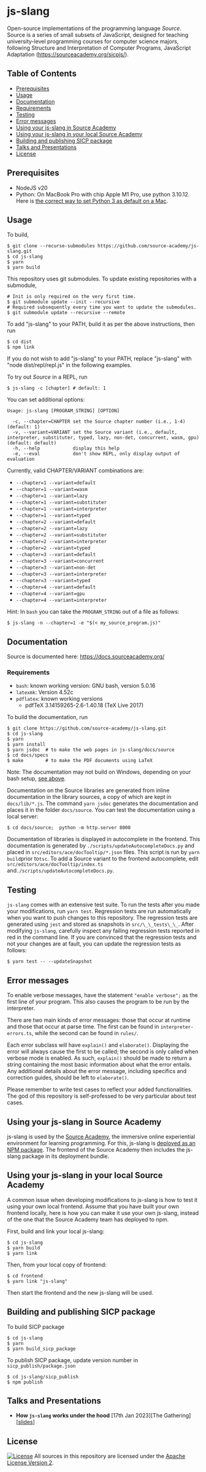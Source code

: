 # js-slang

Open-source implementations of the programming language _Source_. Source is a
series of small subsets of JavaScript, designed for teaching university-level
programming courses for computer science majors, following Structure and
Interpretation of Computer Programs, JavaScript Adaptation
(<https://sourceacademy.org/sicpjs/>).

## Table of Contents

- [Prerequisites](#prerequisites)
- [Usage](#usage)
- [Documentation](#documentation)
- [Requirements](#requirements)
- [Testing](#testing)
- [Error messages](#error-messages)
- [Using your js-slang in Source Academy](#using-your-js-slang-in-source-academy)
- [Using your js-slang in your local Source Academy](#using-your-js-slang-in-your-local-source-academy)
- [Building and publishing SICP package](#building-and-publishing-sicp-package)
- [Talks and Presentations](#talks-and-presentations)
- [License](#license)

## Prerequisites

- NodeJS v20
- Python: On MacBook Pro with chip Apple M1 Pro, use python 3.10.12. Here is
[the correct way to set Python 3 as default on a Mac](https://opensource.com/article/19/5/python-3-default-mac).

## Usage

To build,

```{.}
$ git clone --recurse-submodules https://github.com/source-academy/js-slang.git
$ cd js-slang
$ yarn
$ yarn build
```

This repository uses git submodules. To update existing repositories with a submodule,

```{.}
# Init is only required on the very first time.
$ git submodule update --init --recursive
# Required subsequently every time you want to update the submodules.
$ git submodule update --recursive --remote
```

To add \"js-slang\" to your PATH, build it as per the above instructions, then
run

```{.}
$ cd dist
$ npm link
```

If you do not wish to add \"js-slang\" to your PATH, replace \"js-slang\" with
\"node dist/repl/repl.js\" in the following examples.

To try out _Source_ in a REPL, run

```{.}
$ js-slang -c [chapter] # default: 1
```

You can set additional options:

```{.}
Usage: js-slang [PROGRAM_STRING] [OPTION]

  -c, --chapter=CHAPTER set the Source chapter number (i.e., 1-4)                                                              (default: 1)
  -v, --variant=VARIANT set the Source variant (i.e., default, interpreter, substituter, typed, lazy, non-det, concurrent, wasm, gpu) (default: default)
  -h, --help            display this help
  -e, --eval            don't show REPL, only display output of evaluation
```

Currently, valid CHAPTER/VARIANT combinations are:

- `--chapter=1 --variant=default`
- `--chapter=1 --variant=wasm`
- `--chapter=1 --variant=lazy`
- `--chapter=1 --variant=substituter`
- `--chapter=1 --variant=interpreter`
- `--chapter=1 --variant=typed`
- `--chapter=2 --variant=default`
- `--chapter=2 --variant=lazy`
- `--chapter=2 --variant=substituter`
- `--chapter=2 --variant=interpreter`
- `--chapter=2 --variant=typed`
- `--chapter=3 --variant=default`
- `--chapter=3 --variant=concurrent`
- `--chapter=3 --variant=non-det`
- `--chapter=3 --variant=interpreter`
- `--chapter=3 --variant=typed`
- `--chapter=4 --variant=default`
- `--chapter=4 --variant=gpu`
- `--chapter=4 --variant=interpreter`

Hint: In `bash` you can take the `PROGRAM_STRING` out of a file as follows:

```{.}
$ js-slang -n --chapter=1 -e "$(< my_source_program.js)"
```

## Documentation

Source is documented here: <https://docs.sourceacademy.org/>

### Requirements

- `bash`: known working version: GNU bash, version 5.0.16
- `latexmk`: Version 4.52c
- `pdflatex`: known working versions
  - pdfTeX 3.14159265-2.6-1.40.18 (TeX Live 2017)

To build the documentation, run

```{.}
$ git clone https://github.com/source-academy/js-slang.git
$ cd js-slang
$ yarn
$ yarn install
$ yarn jsdoc  # to make the web pages in js-slang/docs/source
$ cd docs/specs
$ make        # to make the PDF documents using LaTeX
```

Note: The documentation may not build on Windows, depending on your bash setup,
[see above](https://github.com/source-academy/js-slang#requirements).

Documentation on the Source libraries are generated from inline documentation in
the library sources, a copy of which are kept in `docs/lib/*.js`. The command
`yarn jsdoc` generates the documentation and places it in the folder
`docs/source`. You can test the documentation using a local server:

```{.}
$ cd docs/source;  python -m http.server 8000
```

Documentation of libraries is displayed in autocomplete in the frontend. This
documentation is generated by `./scripts/updateAutocompleteDocs.py` and placed
in `src/editors/ace/docTooltip/*.json` files. This script is run by
`yarn build`prior to`tsc`. To add a Source variant to the frontend autocomplete,
edit `src/editors/ace/docTooltip/index.ts`
and`./scripts/updateAutocompleteDocs.py`.

## Testing

`js-slang` comes with an extensive test suite. To run the tests after you made
your modifications, run `yarn test`. Regression tests are run automatically when
you want to push changes to this repository. The regression tests are generated
using `jest` and stored as snapshots in `src/\_\_tests\_\_`. After modifying
`js-slang`, carefully inspect any failing regression tests reported in red in
the command line. If you are convinced that the regression tests and not your
changes are at fault, you can update the regression tests as follows:

```{.}
$ yarn test -- --updateSnapshot
```

## Error messages

To enable verbose messages, have the statement `"enable verbose";` as the first
line of your program. This also causes the program to be run by the interpreter.

There are two main kinds of error messages: those that occur at runtime and
those that occur at parse time. The first can be found in
`interpreter-errors.ts`, while the second can be found in `rules/`.

Each error subclass will have `explain()` and `elaborate()`. Displaying the
error will always cause the first to be called; the second is only called when
verbose mode is enabled. As such, `explain()` should be made to return a string
containing the most basic information about what the error entails. Any
additional details about the error message, including specifics and correction
guides, should be left to `elaborate()`.

Please remember to write test cases to reflect your added functionalities. The
god of this repository is self-professed to be very particular about test cases.

## Using your js-slang in Source Academy

js-slang is used by the [Source Academy](https://sourceacademy.org), the
immersive online experiential environment for learning programming. For this,
js-slang is
[deployed as an NPM package](https://www.npmjs.com/package/js-slang). The
frontend of the Source Academy then includes the js-slang package in its
deployment bundle.

## Using your js-slang in your local Source Academy

A common issue when developing modifications to js-slang is how to test it using
your own local frontend. Assume that you have built your own frontend locally,
here is how you can make it use your own js-slang, instead of the one that the
Source Academy team has deployed to npm.

First, build and link your local js-slang:

```{.}
$ cd js-slang
$ yarn build
$ yarn link
```

Then, from your local copy of frontend:

```{.}
$ cd frontend
$ yarn link "js-slang"
```

Then start the frontend and the new js-slang will be used.

## Building and publishing SICP package

To build SICP package

```{.}
$ cd js-slang
$ yarn
$ yarn build_sicp_package
```

To publish SICP package, update version number in `sicp_publish/package.json`

```{.}
$ cd js-slang/sicp_publish
$ npm publish
```

## Talks and Presentations

- **How `js-slang` works under the hood** [17th Jan 2023][The
  Gathering][[slides](https://docs.google.com/presentation/d/1GFR39iznBZxWv948zUsmcbCSSDasm4xYs3Jc5GF7A3I/edit?usp=sharing)]

## License

[![License](https://img.shields.io/badge/License-Apache%202.0-blue.svg)](https://opensource.org/licenses/Apache-2.0)
All sources in this repository are licensed under the
[Apache License Version 2][apache2].

[apache2]: https://www.apache.org/licenses/LICENSE-2.0.txt

